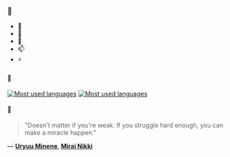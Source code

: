 ### 👋

- 🔭
- 🌱
- 💬
- 📫
- ⚡

#### 🧏

[![Most used languages](https://github-readme-stats-aynah.vercel.app/api/top-langs/?username=aynh&theme=solarized-dark&langs_count=6&layout=compact&hide_title=true)](https://github.com/anuraghazra/github-readme-stats#gh-dark-mode-only)
[![Most used languages](https://github-readme-stats-aynah.vercel.app/api/top-langs/?username=aynh&theme=solarized-light&langs_count=6&layout=compact&hide_title=true)](https://github.com/anuraghazra/github-readme-stats#gh-light-mode-only)

#### 💬

> "Doesn't matter if you're weak. If you struggle hard enough, you can make a miracle happen."

&mdash; [**Uryuu Minene**](https://myanimelist.net/character.php?q=Uryuu%20Minene&cat=character), [**Mirai Nikki**](https://myanimelist.net/search/all?q=Mirai%20Nikki&cat=all)
